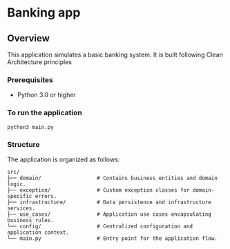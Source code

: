 # Banking app

## Overview
This application simulates a basic banking system. It is built following Clean Architecture principles



### Prerequisites
- Python 3.0 or higher

### To run the application
```
python3 main.py
```

### Structure
The application is organized as follows:
```
src/
├── domain/                  # Contains business entities and domain logic.
├── exception/               # Custom exception classes for domain-specific errors.
├── infrastructure/          # Data persistence and infrastructure services.
├── use_cases/               # Application use cases encapsulating business rules.
└── config/                  # Centralized configuration and application context.
└── main.py                  # Entry point for the application flow.
```
